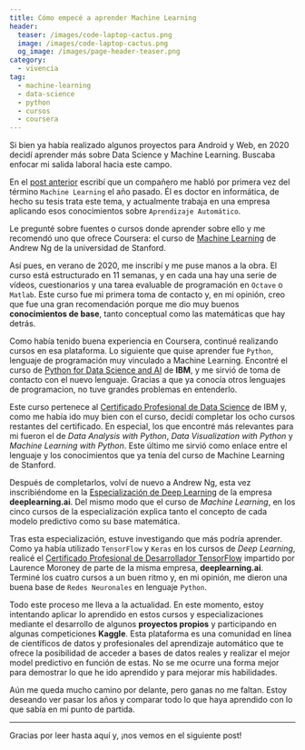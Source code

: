 ```yaml
---
title: Cómo empecé a aprender Machine Learning
header:
  teaser: /images/code-laptop-cactus.png
  image: /images/code-laptop-cactus.png
  og_image: /images/page-header-teaser.png  
category: 
  - vivencia
tag: 
  - machine-learning
  - data-science
  - python
  - cursos
  - coursera
---
```


Si bien ya había realizado algunos proyectos para Android y Web, en 2020 decidí aprender más sobre Data Science y Machine Learning. Buscaba enfocar mi salida laboral hacia este campo.

En el [post anterior](https://apuerma.github.io/vivencia/me-presento/) escribí que un compañero me habló por primera vez del término `Machine Learning` el año pasado. Él es doctor en informática, de hecho su tesis trata este tema, y actualmente trabaja en una empresa aplicando esos conocimientos sobre `Aprendizaje Automático`.

Le pregunté sobre fuentes o cursos donde aprender sobre ello y me recomendó uno que ofrece Coursera: el curso de [Machine Learning](https://www.coursera.org/learn/machine-learning) de Andrew Ng de la universidad de Stanford. 

Así pues, en verano de 2020, me inscribí y me puse manos a la obra. El curso está estructurado en 11 semanas, y en cada una hay una serie de vídeos, cuestionarios y una tarea evaluable de programación en `Octave` o `Matlab`. Este curso fue mi primera toma de contacto y, en mi opinión, creo que fue una gran recomendación porque me dio muy buenos **conocimientos de base**, tanto conceptual como las matemáticas que hay detrás.

Como había tenido buena experiencia en Coursera, continué realizando cursos en esa plataforma. Lo siguiente que quise aprender fue `Python`, lenguaje de programación muy vinculado a Machine Learning. Encontré el curso de [Python for Data Science and AI](https://www.coursera.org/learn/python-for-applied-data-science-ai?specialization=ibm-data-science&ranMID=40328&ranEAID=8WD*rW8tVwE&ranSiteID=8WD.rW8tVwE-G0g2dfy_f5BSEbNv.zNM8g&siteID=8WD.rW8tVwE-G0g2dfy_f5BSEbNv.zNM8g&utm_content=10&utm_medium=partners&utm_source=linkshare&utm_campaign=8WD*rW8tVwE) de **IBM**, y me sirvió de toma de contacto con el nuevo lenguaje. Gracias a que ya conocía otros lenguajes de programacion, no tuve grandes problemas en entenderlo. 

Este curso pertenece al [Certificado Profesional de Data Science](https://www.coursera.org/professional-certificates/ibm-data-science) de IBM y, como me había ido muy bien con el curso, decidí completar los ocho cursos restantes del certificado. En especial, los que encontré más relevantes para mi fueron el de *Data Analysis with Python*, *Data Visualization with Python* y *Machine Learning with Python*. Este último me sirvió como enlace entre el lenguaje y los conocimientos que ya tenía del curso de Machine Learning de Stanford.

Después de completarlos, volví de nuevo a Andrew Ng, esta vez inscribiéndome en la [Especialización de Deep Learning](https://www.coursera.org/specializations/deep-learning) de la empresa **deeplearning.ai**. Del mismo modo que el curso de *Machine Learning*, en los cinco cursos de la especialización explica tanto el concepto de cada modelo predictivo como su base matemática. 

Tras esta especialización, estuve investigando que más podría aprender. Como ya había utilizado `TensorFlow` y `Keras` en los cursos de *Deep Learning*, realicé el [Certificado Profesional de Desarrollador TensorFlow](https://www.coursera.org/professional-certificates/tensorflow-in-practice) impartido por Laurence Moroney de parte de la misma empresa, **deeplearning.ai**. Terminé los cuatro cursos a un buen ritmo y, en mi opinión, me dieron una buena base de `Redes Neuronales` en lenguaje `Python`.

Todo este proceso me lleva a la actualidad. En este momento, estoy intentando aplicar lo aprendido en estos cursos y especializaciones mediante el desarrollo de algunos **proyectos propios** y participando en algunas competiciones **Kaggle**. Esta plataforma es una comunidad en línea de científicos de datos y profesionales del aprendizaje automático que te ofrece la posibilidad de acceder a bases de datos reales y realizar el mejor model predictivo en función de estas. No se me ocurre una forma mejor para demostrar lo que he ido aprendido y para mejorar mis habilidades.  

Aún me queda mucho camino por delante, pero ganas no me faltan. Estoy deseando ver pasar los años y comparar todo lo que haya aprendido con lo que sabía en mi punto de partida. 

---

Gracias por leer hasta aquí y, ¡nos vemos en el siguiente post!


